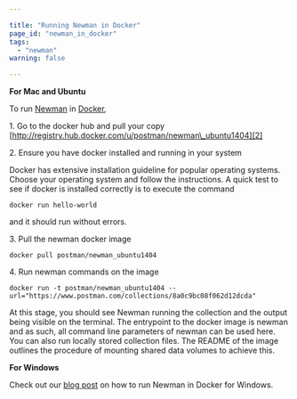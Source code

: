 ```yaml
---

title: "Running Newman in Docker"
page_id: "newman_in_docker"
tags: 
  - "newman"
warning: false

---
```


**For Mac and Ubuntu**

To run [Newman][0] in [Docker][1],

1\. Go to the docker hub and pull your copy 
[http://registry.hub.docker.com/u/postman/newman\_ubuntu1404][2] 

2\. Ensure you have docker installed and running in your system

Docker has extensive installation guideline for popular operating systems. Choose your operating system and follow the instructions. A quick test to see if docker is installed correctly is to execute the command

    docker run hello-world

and it should run without errors.

3\. Pull the newman docker image

    docker pull postman/newman_ubuntu1404

4\. Run newman commands on the image

    docker run -t postman/newman_ubuntu1404 --url="https://www.postman.com/collections/8a0c9bc08f062d12dcda"

At this stage, you should see Newman running the collection and the output being visible on the terminal. The entrypoint to the docker image is newman and as such, all command line parameters of newman can be used here. You can also run locally stored collection files. The README of the image outlines the procedure of mounting shared data volumes to achieve this.

**For Windows**

Check out our [blog post][3] on how to run Newman in Docker for Windows.


[0]: https://github.com/postmanlabs/newman
[1]: https://www.docker.com/
[2]: http://registry.hub.docker.com/u/postman/newman_ubuntu1404
[3]: https://blog.postman.com/2015/08/07/using-the-newman-docker-image-in-windows/
